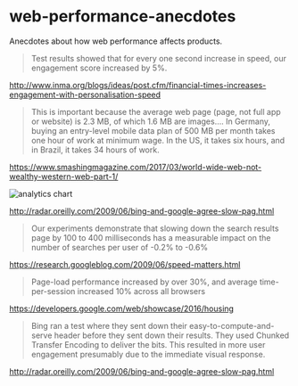 # web-performance-anecdotes
Anecdotes about how web performance affects products.

> Test results showed that for every one second increase in speed, our engagement score increased by 5%.

http://www.inma.org/blogs/ideas/post.cfm/financial-times-increases-engagement-with-personalisation-speed

> This is important because the average web page (page, not full app or website) is 2.3 MB, of which 1.6 MB are images…. In Germany, buying an entry-level mobile data plan of 500 MB per month takes one hour of work at minimum wage. In the US, it takes six hours, and in Brazil, it takes 34 hours of work.

https://www.smashingmagazine.com/2017/03/world-wide-web-not-wealthy-western-web-part-1/

![analytics chart](http://cdn.oreillystatic.com/radar/images/2009/06/200906221737-tm.jpg)

http://radar.oreilly.com/2009/06/bing-and-google-agree-slow-pag.html

> Our experiments demonstrate that slowing down the search results page by 100 to 400 milliseconds has a measurable impact on the number of searches per user of -0.2% to -0.6%

https://research.googleblog.com/2009/06/speed-matters.html

> Page-load performance increased by over 30%, and average time-per-session increased 10% across all browsers

https://developers.google.com/web/showcase/2016/housing

> Bing ran a test where they sent down their easy-to-compute-and-serve header before they sent down their results. They used Chunked Transfer Encoding to deliver the bits. This resulted in more user engagement presumably due to the immediate visual response.

http://radar.oreilly.com/2009/06/bing-and-google-agree-slow-pag.html
